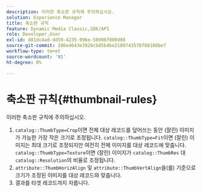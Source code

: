 ```yaml
---
description: 이러한 축소판 규칙에 주의하십시오.
solution: Experience Manager
title: 축소판 규칙
feature: Dynamic Media Classic,SDK/API
role: Developer,User
exl-id: d81dc4ad-dd59-4235-996e-58996f009d88
source-git-commit: 206e4643e3926cb85b4be2189743578f88180be7
workflow-type: tm+mt
source-wordcount: '91'
ht-degree: 0%

---
```


# 축소판 규칙{#thumbnail-rules}

이러한 축소판 규칙에 주의하십시오.

1. `catalog::ThumbType=Crop`이면 전체 대상 레코드를 덮어쓰는 동안 (잘린) 이미지가 가능한 가장 작은 크기로 조정됩니다. `catalog::ThumbType=Fit`이면 (잘린) 이미지는 최대 크기로 조정되지만 여전히 전체 이미지를 대상 레코드에 맞춥니다. `catalog::ThumbType=Texture`이면 (잘린) 이미지가 `catalog::ThumbRes` 대 `catalog::Resolution`의 비율로 조정됩니다.
1. `attribute::ThumbHorizAlign` 및 `attribute::ThumbVertAlign`을(를) 기준으로 크기가 조정된 이미지를 대상 레코드와 맞춥니다.
1. 결과를 타겟 레코드까지 자릅니다.
